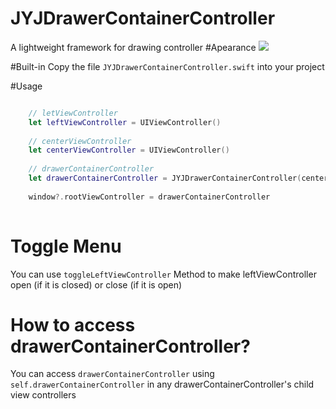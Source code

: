 # JYJDrawerContainerController
A lightweight framework for drawing controller
#Apearance
![](http://g.recordit.co/Gh51fyjlEE.gif)

#Built-in
Copy the file ```JYJDrawerContainerController.swift``` into your project

#Usage

```Swift

	// letViewController
	let leftViewController = UIViewController()
	
	// centerViewController
	let centerViewController = UIViewController()
	
	// drawerContainerController
	let drawerContainerController = JYJDrawerContainerController(centerViewController: centerNavigationController, leftViewController: leftViewController)
	
	window?.rootViewController = drawerContainerController
	
```

# Toggle Menu

You can use ```toggleLeftViewController``` Method to make leftViewController open (if it is closed) or close (if it is open)

# How to access drawerContainerController?
You can access ```drawerContainerController``` using ```self.drawerContainerController``` in any drawerContainerController's child view controllers
